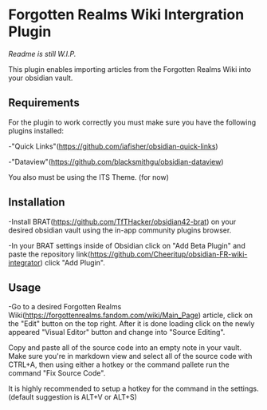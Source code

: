 
# Forgotten Realms Wiki Intergration Plugin

*Readme is still W.I.P.*

This plugin enables importing articles from the Forgotten Realms Wiki into your obsidian vault.

## Requirements
For the plugin to work correctly you must make sure you have the following plugins installed:

-"Quick Links"(https://github.com/iafisher/obsidian-quick-links)

-"Dataview"(https://github.com/blacksmithgu/obsidian-dataview)

You also must be using the ITS Theme. (for now)
## Installation

-Install BRAT(https://github.com/TfTHacker/obsidian42-brat) on your desired obsidian vault using the in-app community plugins browser.

-In your BRAT settings inside of Obsidian click on "Add Beta Plugin" and paste the repository link(https://github.com/Cheeritup/obsidian-FR-wiki-integrator) click "Add Plugin".
## Usage
-Go to a desired Forgotten Realms Wiki(https://forgottenrealms.fandom.com/wiki/Main_Page) article, click on the "Edit" button on the top right. After it is done loading click on the newly appeared "Visual Editor" button and change into "Source Editing".

Copy and paste all of the source code into an empty note in your vault. Make sure you're in markdown view and select all of the source code with CTRL+A, then using either a hotkey or the command pallete run the command "Fix Source Code".


It is highly recommended to setup a hotkey for the command in the settings. (default suggestion is ALT+V or ALT+S)